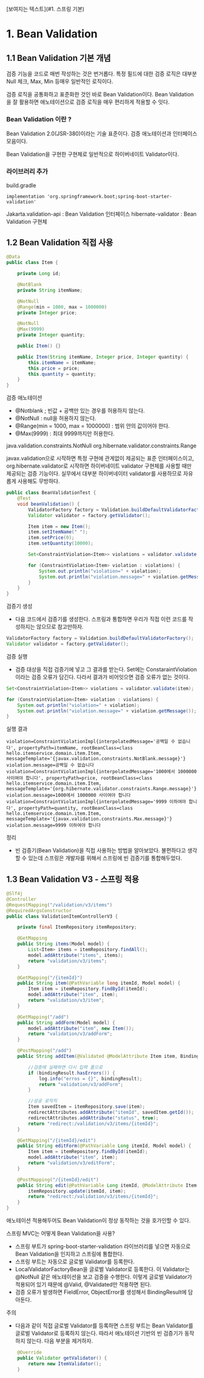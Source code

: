 [보여지는 텍스트](#1. 스프링 기본)

# 1. Bean Validation

## 1.1 Bean Validation 기본 개념

검증 기능을 코드로 매번 작성하는 것은 번거롭다. 특정 필드에 대한 검증 로직은 대부분 Null 체크, Max, Min 등매우 일반적인 로직이다. 

검증 로직을 공통화하고 표준화한 것인 바로 Bean Validation이다. Bean Validation을 잘 활용하면 애노테이션으로 검증 로직을 매우 편리하게 적용할 수 잇다.

### Bean Validation 이란 ?

Bean Validation 2.0(JSR-380)이라는 기술 표준이다. 검증 애노테이션과 인터페이스 모음이다. 

Bean Validation을 구현한 구현체로 일반적으로 하이버네이트 Validator이다.

### 라이브러리 추가

build.gradle
```
implementation 'org.springframework.boot;spring-boot-starter-validation'
```

Jakarta.validation-api : Bean Validation 인터페이스
hibernate-validator : Bean Validation 구현체

## 1.2 Bean Validation 직접 사용

```java
@Data
public class Item {

    private Long id;

    @NotBlank
    private String itemName;

    @NotNull
    @Range(min = 1000, max = 1000000)
    private Integer price;

    @NotNull
    @Max(9999)
    private Integer quantity;

    public Item() {}

    public Item(String itemName, Integer price, Integer quantity) {
        this.itemName = itemName;
        this.price = price;
        this.quantity = quantity;
    }
}
```

검증 애노테이션
* @Notblank ; 빈값 + 공백만 있는 경우를 허용하지 않는다.
* @NotNull : null을 허용하지 않는다.
* @Range(min = 1000, max = 1000000) : 범위 안의 값이어야 한다.
* @Max(9999) : 최대 9999까지만 허용한다.

java.validation.constraints.NotNull
org.hibernate.validator.constraints.Range

javax.validation으로 시작하면 특정 구현에 관게없이 제공되는 표준 인터페이스이고, org.hibernate.validator로 시작하면 하이버네이트 validator 구현체를 사용할 때만 제공되는 검증 기능이다. 실무에서 대부분 하이버네이터 validator를 사용하므로 자유롭게 사용해도 무방하다.

```java
public class BeanValidationTest {
    @Test
    void beanValidation() {
        ValidatorFactory factory = Validation.buildDefaultValidatorFactory();
        Validator validator = factory.getValidator();

        Item item = new Item();
        item.setItemName(" ");
        item.setPrice(0);
        item.setQuantity(10000);

        Set<ConstraintViolation<Item>> violations = validator.validate(item);

        for (ConstraintViolation<Item> violation : violations) {
            System.out.println("violation=" + violation);
            System.out.println("violation.message=" + violation.getMessage());
        }
    }
}
```

검증기 생성
* 다음 코드에서 검증기를 생성한다. 스프링과 통합하면 우리가 직접 이런 코드를 작성하지는 않으므로 참고만하자.
```java
ValidatorFactory factory = Validation.buildDefaultValidatorFactory();
Validator validator = factory.getValidator();
```

검증 실행
* 검증 대상을 직접 검증기에 넣고 그 결과를 받는다. Set에는 ConstaraintViolation 이라는 검증 오류가 담긴다. 다라서 결과가 비어잇으면 검증 오류가 없는 것이다.
```java
Set<ConstraintViolation<Item>> violations = validator.validate(item);

for (ConstraintViolation<Item> violation : violations) {
    System.out.println("violation=" + violation);
    System.out.println("violation.message=" + violation.getMessage());
}
```

실행 결과
```text
violation=ConstraintViolationImpl{interpolatedMessage='공백일 수 없습니다', propertyPath=itemName, rootBeanClass=class hello.itemservice.domain.item.Item, messageTemplate='{javax.validation.constraints.NotBlank.message}'}
violation.message=공백일 수 없습니다
violation=ConstraintViolationImpl{interpolatedMessage='1000에서 1000000 사이여야 합니다', propertyPath=price, rootBeanClass=class hello.itemservice.domain.item.Item, messageTemplate='{org.hibernate.validator.constraints.Range.message}'}
violation.message=1000에서 1000000 사이여야 합니다
violation=ConstraintViolationImpl{interpolatedMessage='9999 이하여야 합니다', propertyPath=quantity, rootBeanClass=class hello.itemservice.domain.item.Item, messageTemplate='{javax.validation.constraints.Max.message}'}
violation.message=9999 이하여야 합니다
```

정리
* 빈 검증기(Bean Validation)을 직접 사용하는 방법을 알아보았다. 불편하다고 생각할 수 있는데 스프링은 개발자를 위해서 스프링에 빈 검증기를 통합해두었다.

## 1.3 Bean Validation V3 - 스프링 적용

```java
@Slf4j
@Controller
@RequestMapping("/validation/v3/items")
@RequiredArgsConstructor
public class ValidationItemControllerV3 {

    private final ItemRepository itemRepository;

    @GetMapping
    public String items(Model model) {
        List<Item> items = itemRepository.findAll();
        model.addAttribute("items", items);
        return "validation/v3/items";
    }

    @GetMapping("/{itemId}")
    public String item(@PathVariable long itemId, Model model) {
        Item item = itemRepository.findById(itemId);
        model.addAttribute("item", item);
        return "validation/v3/item";
    }

    @GetMapping("/add")
    public String addForm(Model model) {
        model.addAttribute("item", new Item());
        return "validation/v3/addForm";
    }

    @PostMapping("/add")
    public String addItem(@Validated @ModelAttribute Item item, BindingResult bindingResult, RedirectAttributes redirectAttributes, Model model) {

        //검증에 실패하면 다시 입력 폼으로
        if (bindingResult.hasErrors()) {
            log.info("erros = {}", bindingResult);
            return "validation/v3/addForm";
        }

        //성공 로직직
        Item savedItem = itemRepository.save(item);
        redirectAttributes.addAttribute("itemId", savedItem.getId());
        redirectAttributes.addAttribute("status", true);
        return "redirect:/validation/v3/items/{itemId}";
    }

    @GetMapping("/{itemId}/edit")
    public String editForm(@PathVariable Long itemId, Model model) {
        Item item = itemRepository.findById(itemId);
        model.addAttribute("item", item);
        return "validation/v3/editForm";
    }

    @PostMapping("/{itemId}/edit")
    public String edit(@PathVariable Long itemId, @ModelAttribute Item item) {
        itemRepository.update(itemId, item);
        return "redirect:/validation/v3/items/{itemId}";
    }
}
```

애노테이션 적용해두어도 Bean Validation이 정상 동작하는 것을 호가인할 수 있다.

스프링 MVC는 어떻게 Bean Validation을 사용?
* 스프링 부트가 spring-boot-starter-validation 라이브러리를 넣으면 자동으로 Bean Validation을 인지하고 스프링에 통합한다.
* 스프링 부트는 자동으로 글로벌 Validator를 등록한다.
* LocalValidatorFactoryBean을 글로벌 Validator로 등록한다. 이 Validator는 @NotNull 같은 애노테이션을 보고 검증을 수행한다. 이렇게 글로벌 Validator가 적용되어 있기 때문에 @Valid, @Validated만 적용하면 된다. 
* 검증 오류가 발생하면 FieldError, ObjectError를 생성해서 BindingResult에 담아둔다.

주의
* 다음과 같이 직접 글로벌 Validator를 등록하면 스프링 부트는 Bean Validator를 글로벌 Validator로 등록하지 않는다. 따라서 애노테이션 기반의 빈 검증기가 동작하지 않는다. 다음 부분을 제거하자.
```java
    @Override
    public Validator getValidator() {
        return new ItemValidator();
    }
```


